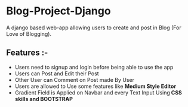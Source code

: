 # Blog-Project-Django
A django based web-app allowing users to create and post in Blog (For Love of Blogging).
<h2>Features :-</h2>
<ul>
<li>Users need to signup and login before being able to use the app</li>
<li>Users can Post and Edit their Post</li>
<li>Other User can Comment on Post made By User</li>
<li>Users are allowed to Use some features like <strong>Medium Style Editor</strong></li>
  <li>Gradient Field is Applied on Navbar and every Text Input Using<strong> CSS skills and BOOTSTRAP</strong></li>
</ul>


